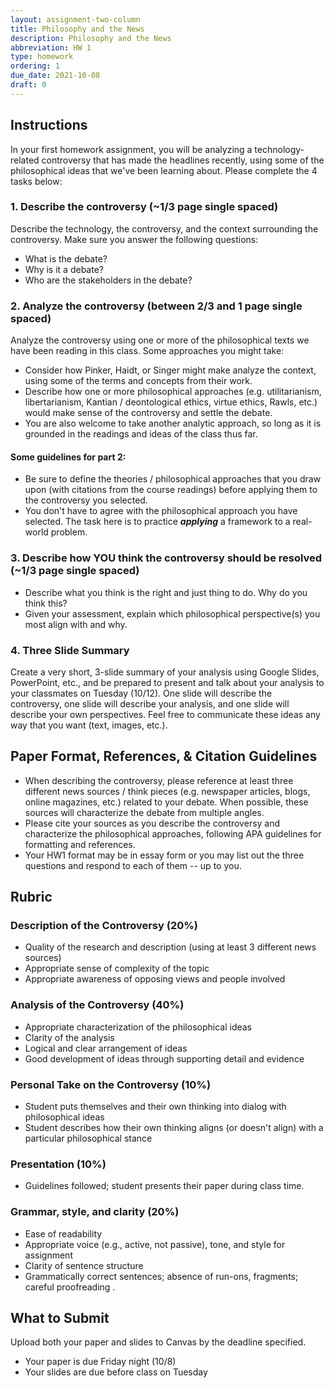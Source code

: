 ```yaml
---
layout: assignment-two-column
title: Philosophy and the News
description: Philosophy and the News
abbreviation: HW 1
type: homework
ordering: 1
due_date: 2021-10-08
draft: 0
---
```


## Instructions
In your first homework assignment, you will be analyzing a technology-related controversy that has made the headlines recently, using some of the philosophical ideas that we've been learning about. Please complete the 4 tasks below:

### 1. Describe the controversy (~1/3 page single spaced) 
Describe the technology, the controversy, and the context surrounding the controversy. Make sure you answer the following questions:

* What is the debate?
* Why is it a debate?
* Who are the stakeholders in the debate?

### 2. Analyze the controversy (between 2/3 and 1 page single spaced) 
Analyze the controversy using one or more of the philosophical texts we have been reading in this class. Some approaches you might take:

* Consider how Pinker, Haidt, or Singer might make analyze the context, using some of the terms and concepts from their work.
* Describe how one or more philosophical approaches (e.g. utilitarianism, libertarianism, Kantian / deontological ethics, virtue ethics, Rawls, etc.) would make sense of the controversy and settle the debate.
* You are also welcome to take another analytic approach, so long as it is grounded in the readings and ideas of the class thus far.

#### Some guidelines for part 2:

* Be sure to define the theories / philosophical approaches that you draw upon (with citations from the course readings) before applying them to the controversy you selected.
* You don't have to agree with the philosophical approach you have selected. The task here is to practice ***applying*** a framework to a real-world problem.

### 3. Describe how YOU think the controversy should be resolved (~1/3 page single spaced) 

* Describe what you think is the right and just thing to do. Why do you think this?
* Given your assessment, explain which philosophical perspective(s) you most align with and why.

### 4. Three Slide Summary
Create a very short, 3-slide summary of your analysis using Google Slides, PowerPoint, etc., and be prepared to present and talk about your analysis to your classmates on Tuesday (10/12). One slide will describe the controversy, one slide will describe your analysis, and one slide will describe your own perspectives. Feel free to communicate these ideas any way that you want (text, images, etc.). 

## Paper Format, References, & Citation Guidelines
* When describing the controversy, please reference at least three different news sources / think pieces (e.g. newspaper articles, blogs, online magazines, etc.) related to your debate. When possible, these sources will characterize the debate from multiple angles.
* Please cite your sources as you describe the controversy and characterize the philosophical approaches, following APA guidelines for formatting and references. 
* Your HW1 format may be in essay form or you may list out the three questions and respond to each of them -- up to you.

## Rubric
### Description of the Controversy (20%)
* Quality of the research and description (using at least 3 different news sources)
* Appropriate sense of complexity of the topic
* Appropriate awareness of opposing views and people involved

### Analysis of the Controversy (40%)
* Appropriate characterization of the philosophical ideas
* Clarity of the analysis
* Logical and clear arrangement of ideas
* Good development of ideas through supporting detail and evidence

### Personal Take on the Controversy (10%)
* Student puts themselves and their own thinking into dialog with philosophical ideas
* Student describes how their own thinking aligns (or doesn't align) with a particular philosophical stance

### Presentation (10%) 
* Guidelines followed; student presents their paper during class time.

### Grammar, style, and clarity (20%)
* Ease of readability
* Appropriate voice (e.g., active, not passive), tone, and style for assignment
* Clarity of sentence structure
* Grammatically correct sentences; absence of run-ons, fragments; careful proofreading .

## What to Submit
Upload both your paper and slides to Canvas by the deadline specified.
* Your paper is due Friday night (10/8)
* Your slides are due before class on Tuesday